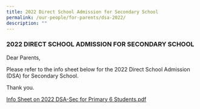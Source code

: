 ```yaml
---
title: 2022 Direct School Admission for Secondary School
permalink: /our-people/for-parents/dsa-2022/
description: ""
---
```

### 2022 DIRECT SCHOOL ADMISSION FOR SECONDARY SCHOOL

Dear Parents,  
  
Please refer to the info sheet below for the 2022 Direct School Admission (DSA) for Secondary School.  
  
Thank you.

[Info Sheet on 2022 DSA-Sec for Primary 6 Students.pdf](/files/Info%20Sheet%20on%202022%20DSA-Sec%20for%20Primary%206%20Students.pdf)